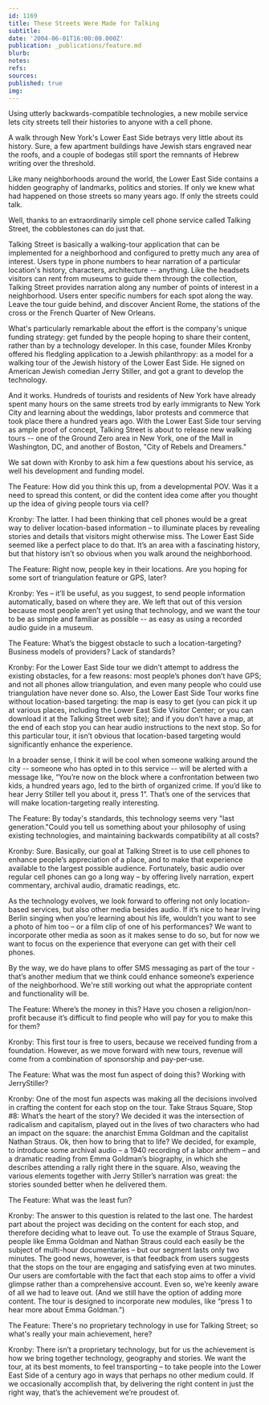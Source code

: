 ```yaml
---
id: 1169
title: These Streets Were Made for Talking
subtitle: 
date: '2004-06-01T16:00:00.000Z'
publication: _publications/feature.md
blurb: 
notes: 
refs: 
sources: 
published: true
img: 
---
```

Using utterly backwards-compatible technologies, a new mobile service lets city streets tell their histories to anyone with a cell phone.

A walk through New York's Lower East Side betrays very little about its history. Sure, a few apartment buildings have Jewish stars engraved near the roofs, and a couple of bodegas still sport the remnants of Hebrew writing over the threshold.

Like many neighborhoods around the world, the Lower East Side contains a hidden geography of landmarks, politics and stories. If only we knew what had happened on those streets so many years ago. If only the streets could talk.

Well, thanks to an extraordinarily simple cell phone service called Talking Street, the cobblestones can do just that.

Talking Street is basically a walking-tour application that can be implemented for a neighborhood and configured to pretty much any area of interest. Users type in phone numbers to hear narration of a particular location's history, characters, architecture -- anything. Like the headsets visitors can rent from museums to guide them through the collection, Talking Street provides narration along any number of points of interest in a neighborhood. Users enter specific numbers for each spot along the way. Leave the tour guide behind, and discover Ancient Rome, the stations of the cross or the French Quarter of New Orleans.

What's particularly remarkable about the effort is the company's unique funding strategy: get funded by the people hoping to share their content, rather than by a technology developer. In this case, founder Miles Kronby offered his fledgling application to a Jewish philanthropy: as a model for a walking tour of the Jewish history of the Lower East Side. He signed on American Jewish comedian Jerry Stiller, and got a grant to develop the technology.

And it works. Hundreds of tourists and residents of New York have already spent many hours on the same streets trod by early immigrants to New York City and learning about the weddings, labor protests and commerce that took place there a hundred years ago. With the Lower East Side tour serving as ample proof of concept, Talking Street is about to release new walking tours -- one of the Ground Zero area in New York, one of the Mall in Washington, DC, and another of Boston, "City of Rebels and Dreamers."

We sat down with Kronby to ask him a few questions about his service, as well his development and funding model.

The Feature: How did you think this up, from a developmental POV. Was it a need to spread this content, or did the content idea come after you thought up the idea of giving people tours via cell?

Kronby: The latter. I had been thinking that cell phones would be a great way to deliver location-based information – to illuminate places by revealing stories and details that visitors might otherwise miss. The Lower East Side seemed like a perfect place to do that. It’s an area with a fascinating history, but that history isn’t so obvious when you walk around the neighborhood.

The Feature: Right now, people key in their locations. Are you hoping for some sort of triangulation feature or GPS, later?

Kronby: Yes – it’ll be useful, as you suggest, to send people information automatically, based on where they are. We left that out of this version because most people aren’t yet using that technology, and we want the tour to be as simple and familiar as possible -- as easy as using a recorded audio guide in a museum.

The Feature: What’s the biggest obstacle to such a location-targeting? Business models of providers? Lack of standards?

Kronby: For the Lower East Side tour we didn’t attempt to address the existing obstacles, for a few reasons: most people’s phones don’t have GPS; and not all phones allow triangulation, and even many people who could use triangulation have never done so. Also, the Lower East Side Tour works fine without location-based targeting: the map is easy to get (you can pick it up at various places, including the Lower East Side Visitor Center; or you can download it at the Talking Street web site); and if you don’t have a map, at the end of each stop you can hear audio instructions to the next stop. So for this particular tour, it isn’t obvious that location-based targeting would significantly enhance the experience.

In a broader sense, I think it will be cool when someone walking around the city -- someone who has opted in to this service -- will be alerted with a message like, “You’re now on the block where a confrontation between two kids, a hundred years ago, led to the birth of organized crime. If you’d like to hear Jerry Stiller tell you about it, press 1”. That’s one of the services that will make location-targeting really interesting.

The Feature: By today's standards, this technology seems very "last generation."Could you tell us something about your philosophy of using existing technologies, and maintaining backwards compatibility at all costs?

Kronby: Sure. Basically, our goal at Talking Street is to use cell phones to enhance people’s appreciation of a place, and to make that experience available to the largest possible audience. Fortunately, basic audio over regular cell phones can go a long way – by offering lively narration, expert commentary, archival audio, dramatic readings, etc.

As the technology evolves, we look forward to offering not only location-based services, but also other media besides audio. If it’s nice to hear Irving Berlin singing when you’re learning about his life, wouldn’t you want to see a photo of him too – or a film clip of one of his performances? We want to incorporate other media as soon as it makes sense to do so, but for now we want to focus on the experience that everyone can get with their cell phones.

By the way, we do have plans to offer SMS messaging as part of the tour - that’s another medium that we think could enhance someone’s experience of the neighborhood. We're still working out what the appropriate content and functionality will be.

The Feature: Where’s the money in this? Have you chosen a religion/non-profit because it’s difficult to find people who will pay for you to make this for them?

Kronby: This first tour is free to users, because we received funding from a foundation. However, as we move forward with new tours, revenue will come from a combination of sponsorship and pay-per-use.

The Feature: What was the most fun aspect of doing this? Working with JerryStiller?

Kronby: One of the most fun aspects was making all the decisions involved in crafting the content for each stop on the tour. Take Straus Square, Stop #8: What’s the heart of the story? We decided it was the intersection of radicalism and capitalism, played out in the lives of two characters who had an impact on the square: the anarchist Emma Goldman and the capitalist Nathan Straus. Ok, then how to bring that to life? We decided, for example, to introduce some archival audio – a 1940 recording of a labor anthem – and a dramatic reading from Emma Goldman’s biography, in which she describes attending a rally right there in the square. Also, weaving the various elements together with Jerry Stiller’s narration was great: the stories sounded better when he delivered them.

The Feature: What was the least fun?

Kronby: The answer to this question is related to the last one. The hardest part about the project was deciding on the content for each stop, and therefore deciding what to leave out. To use the example of Straus Square, people like Emma Goldman and Nathan Straus could each easily be the subject of multi-hour documentaries – but our segment lasts only two minutes. The good news, however, is that feedback from users suggests that the stops on the tour are engaging and satisfying even at two minutes. Our users are comfortable with the fact that each stop aims to offer a vivid glimpse rather than a comprehensive account. Even so, we’re keenly aware of all we had to leave out. (And we still have the option of adding more content. The tour is designed to incorporate new modules, like “press 1 to hear more about Emma Goldman.”)

The Feature: There's no proprietary technology in use for Talking Street; so what's really your main achievement, here?

Kronby: There isn’t a proprietary technology, but for us the achievement is how we bring together technology, geography and stories. We want the tour, at its best moments, to feel transporting – to take people into the Lower East Side of a century ago in ways that perhaps no other medium could. If we occasionally accomplish that, by delivering the right content in just the right way, that’s the achievement we’re proudest of.
